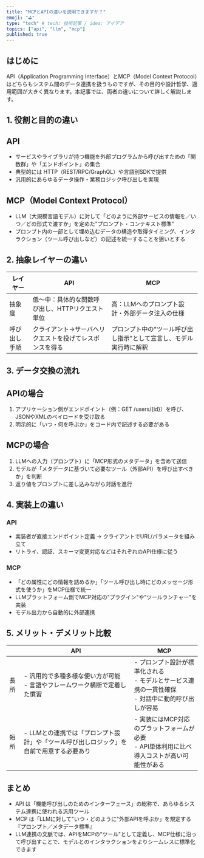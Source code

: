 ```yaml
---
title: "MCPとAPIの違いを説明できますか？"
emoji: "⛳"
type: "tech" # tech: 技術記事 / idea: アイデア
topics: ["api", "llm", "mcp"]
published: true
---
```


## はじめに

API（Application Programming Interface）とMCP（Model Context Protocol）はどちらもシステム間のデータ連携を扱うものですが、その目的や設計哲学、適用範囲が大きく異なります。本記事では、両者の違いについて詳しく解説します。

## 1. 役割と目的の違い

## API

- サービスやライブラリが持つ機能を外部プログラムから呼び出すための「関数群」や「エンドポイント」の集合
- 典型的には HTTP（REST/RPC/GraphQL）や言語別SDKで提供
- 汎用的にあらゆるデータ操作・業務ロジック呼び出しを実現

## MCP（Model Context Protocol）

- LLM（大規模言語モデル）に対して「どのように外部サービスの情報を／いつ／どの形式で渡すか」を定めた"プロンプト・コンテキスト標準"
- プロンプト内の一部として埋め込むデータの構造や取得タイミング、インタラクション（ツール呼び出しなど）の記述を統一することを狙いとする

## 2. 抽象レイヤーの違い

| レイヤー | API | MCP |
|----------|-----|-----|
| 抽象度 | 低〜中：具体的な関数呼び出し、HTTPリクエスト単位 | 高：LLMへのプロンプト設計・外部データ注入の仕様 |
| 呼び出し手順 | クライアント→サーバへリクエストを投げてレスポンスを得る | プロンプト中の"ツール呼び出し指示"として宣言し、モデル実行時に解釈 |

## 3. データ交換の流れ

## APIの場合

1. アプリケーション側がエンドポイント（例：GET /users/{id}）を呼び、JSONやXMLのペイロードを受け取る
2. 明示的に「いつ・何を呼ぶか」をコード内で記述する必要がある

## MCPの場合

1. LLMへの入力（プロンプト）に「MCP形式のメタデータ」を含めて送信
2. モデルが「メタデータに基づいて必要なツール（外部API）を呼び出すべきか」を判断
3. 返り値をプロンプトに差し込みながら対話を進行

## 4. 実装上の違い

### API

- 実装者が直接エンドポイント定義 → クライアントでURL/パラメータを組み立て
- リトライ、認証、スキーマ変更対応などはそれぞれのAPI仕様に従う

### MCP

- 「どの属性にどの情報を詰めるか」「ツール呼び出し時にどのメッセージ形式を使うか」をMCP仕様で統一
- LLMプラットフォーム側でMCP対応の"プラグイン"や"ツールランチャー"を実装
- モデル出力から自動的に外部連携

## 5. メリット・デメリット比較

|  | API | MCP |
|--|-----|-----|
| 長所 | - 汎用的で多種多様な使い方が可能<br>- 言語やフレームワーク横断で定着した慣習 | - プロンプト設計が標準化される<br>- モデルとサービス連携の一貫性確保<br>- 対話中に動的呼び出しが容易 |
| 短所 | - LLMとの連携では「プロンプト設計」や「ツール呼び出しロジック」を自前で用意する必要あり | - 実装にはMCP対応のプラットフォームが必要<br>- API単体利用に比べ導入コストが高い可能性がある |

## まとめ

- API は「機能呼び出しのためのインターフェース」の総称で、あらゆるシステム連携に使われる汎用ツール
- MCP は「LLMに対して"いつ・どのように"外部APIを呼ぶか」を規定する『プロンプト／メタデータ標準』
- LLM連携の文脈では、APIをMCPの"ツール"として定義し、MCP仕様に沿って呼び出すことで、モデルとのインタラクションをよりシームレスに標準化できます
